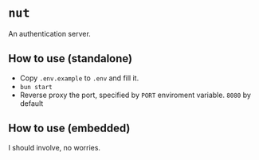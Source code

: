 # `nut`

An authentication server.

## How to use (standalone)

- Copy `.env.example` to `.env` and fill it.
- `bun start`
- Reverse proxy the port, specified by `PORT` enviroment variable. `8080` by default

## How to use (embedded)

I should involve, no worries.
